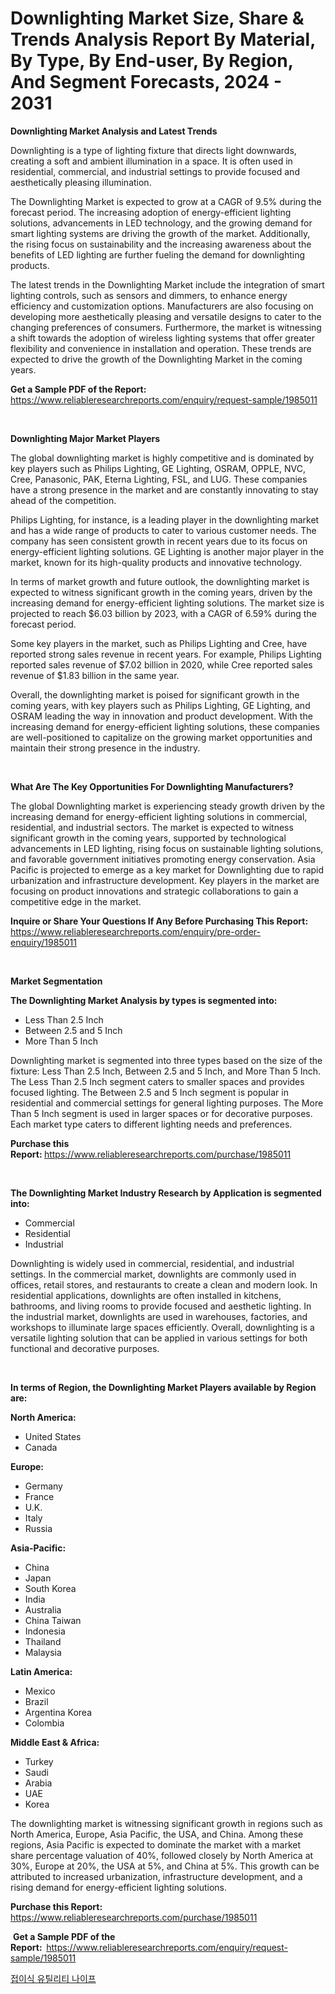 <p><h1>Downlighting Market Size, Share & Trends Analysis Report By Material, By Type, By End-user, By Region, And Segment Forecasts, 2024 - 2031</h1></p><p><strong>Downlighting Market Analysis and Latest Trends</strong></p>
<p><p>Downlighting is a type of lighting fixture that directs light downwards, creating a soft and ambient illumination in a space. It is often used in residential, commercial, and industrial settings to provide focused and aesthetically pleasing illumination.</p><p>The Downlighting Market is expected to grow at a CAGR of 9.5% during the forecast period. The increasing adoption of energy-efficient lighting solutions, advancements in LED technology, and the growing demand for smart lighting systems are driving the growth of the market. Additionally, the rising focus on sustainability and the increasing awareness about the benefits of LED lighting are further fueling the demand for downlighting products.</p><p>The latest trends in the Downlighting Market include the integration of smart lighting controls, such as sensors and dimmers, to enhance energy efficiency and customization options. Manufacturers are also focusing on developing more aesthetically pleasing and versatile designs to cater to the changing preferences of consumers. Furthermore, the market is witnessing a shift towards the adoption of wireless lighting systems that offer greater flexibility and convenience in installation and operation. These trends are expected to drive the growth of the Downlighting Market in the coming years.</p></p>
<p><strong>Get a Sample PDF of the Report:&nbsp;</strong> <a href="https://www.reliableresearchreports.com/enquiry/request-sample/1985011">https://www.reliableresearchreports.com/enquiry/request-sample/1985011</a></p>
<p>&nbsp;</p>
<p><strong>Downlighting Major Market Players</strong></p>
<p><p>The global downlighting market is highly competitive and is dominated by key players such as Philips Lighting, GE Lighting, OSRAM, OPPLE, NVC, Cree, Panasonic, PAK, Eterna Lighting, FSL, and LUG. These companies have a strong presence in the market and are constantly innovating to stay ahead of the competition.</p><p>Philips Lighting, for instance, is a leading player in the downlighting market and has a wide range of products to cater to various customer needs. The company has seen consistent growth in recent years due to its focus on energy-efficient lighting solutions. GE Lighting is another major player in the market, known for its high-quality products and innovative technology.</p><p>In terms of market growth and future outlook, the downlighting market is expected to witness significant growth in the coming years, driven by the increasing demand for energy-efficient lighting solutions. The market size is projected to reach $6.03 billion by 2023, with a CAGR of 6.59% during the forecast period.</p><p>Some key players in the market, such as Philips Lighting and Cree, have reported strong sales revenue in recent years. For example, Philips Lighting reported sales revenue of $7.02 billion in 2020, while Cree reported sales revenue of $1.83 billion in the same year.</p><p>Overall, the downlighting market is poised for significant growth in the coming years, with key players such as Philips Lighting, GE Lighting, and OSRAM leading the way in innovation and product development. With the increasing demand for energy-efficient lighting solutions, these companies are well-positioned to capitalize on the growing market opportunities and maintain their strong presence in the industry.</p></p>
<p>&nbsp;</p>
<p><strong>What Are The Key Opportunities For Downlighting Manufacturers?</strong></p>
<p><p>The global Downlighting market is experiencing steady growth driven by the increasing demand for energy-efficient lighting solutions in commercial, residential, and industrial sectors. The market is expected to witness significant growth in the coming years, supported by technological advancements in LED lighting, rising focus on sustainable lighting solutions, and favorable government initiatives promoting energy conservation. Asia Pacific is projected to emerge as a key market for Downlighting due to rapid urbanization and infrastructure development. Key players in the market are focusing on product innovations and strategic collaborations to gain a competitive edge in the market.</p></p>
<p><strong>Inquire or Share Your Questions If Any Before Purchasing This Report:</strong> <a href="https://www.reliableresearchreports.com/enquiry/pre-order-enquiry/1985011">https://www.reliableresearchreports.com/enquiry/pre-order-enquiry/1985011</a></p>
<p>&nbsp;</p>
<p><strong>Market Segmentation</strong></p>
<p><strong>The Downlighting Market Analysis by types is segmented into:</strong></p>
<p><ul><li>Less Than 2.5 Inch</li><li>Between 2.5 and 5 Inch</li><li>More Than 5 Inch</li></ul></p>
<p><p>Downlighting market is segmented into three types based on the size of the fixture: Less Than 2.5 Inch, Between 2.5 and 5 Inch, and More Than 5 Inch. The Less Than 2.5 Inch segment caters to smaller spaces and provides focused lighting. The Between 2.5 and 5 Inch segment is popular in residential and commercial settings for general lighting purposes. The More Than 5 Inch segment is used in larger spaces or for decorative purposes. Each market type caters to different lighting needs and preferences.</p></p>
<p><strong>Purchase this Report:&nbsp;</strong><a href="https://www.reliableresearchreports.com/purchase/1985011">https://www.reliableresearchreports.com/purchase/1985011</a></p>
<p>&nbsp;</p>
<p><strong>The Downlighting Market Industry Research by Application is segmented into:</strong></p>
<p><ul><li>Commercial</li><li>Residential</li><li>Industrial</li></ul></p>
<p><p>Downlighting is widely used in commercial, residential, and industrial settings. In the commercial market, downlights are commonly used in offices, retail stores, and restaurants to create a clean and modern look. In residential applications, downlights are often installed in kitchens, bathrooms, and living rooms to provide focused and aesthetic lighting. In the industrial market, downlights are used in warehouses, factories, and workshops to illuminate large spaces efficiently. Overall, downlighting is a versatile lighting solution that can be applied in various settings for both functional and decorative purposes.</p></p>
<p>&nbsp;</p>
<p><strong>In terms of Region, the Downlighting Market Players available by Region are:</strong></p>
<p>
    <p> <strong> North America: </strong>
        <ul>
            <li>United States</li>
            <li>Canada</li>
        </ul>
        </p> 
    <p> <strong> Europe: </strong>
        <ul>
            <li>Germany</li>
            <li>France</li>
            <li>U.K.</li>
            <li>Italy</li>
            <li>Russia</li>
        </ul>
        </p> 
    <p> <strong> Asia-Pacific: </strong>
        <ul>
            <li>China</li>
            <li>Japan</li>
            <li>South Korea</li>
            <li>India</li>
            <li>Australia</li>
            <li>China Taiwan</li>
            <li>Indonesia</li>
            <li>Thailand</li>
            <li>Malaysia</li>
        </ul>
        </p> 
    <p> <strong> Latin America: </strong>
        <ul>
            <li>Mexico</li>
            <li>Brazil</li>
            <li>Argentina Korea</li>
            <li>Colombia</li>
        </ul>
        </p> 
    <p> <strong> Middle East & Africa: </strong>
        <ul>
            <li>Turkey</li>
            <li>Saudi</li>
            <li>Arabia</li>
            <li>UAE</li>
            <li>Korea</li>
        </ul>
    </p>
    </p>
<p><p>The downlighting market is witnessing significant growth in regions such as North America, Europe, Asia Pacific, the USA, and China. Among these regions, Asia Pacific is expected to dominate the market with a market share percentage valuation of 40%, followed closely by North America at 30%, Europe at 20%, the USA at 5%, and China at 5%. This growth can be attributed to increased urbanization, infrastructure development, and a rising demand for energy-efficient lighting solutions.</p></p>
<p><strong>Purchase this Report: </strong><a href="https://www.reliableresearchreports.com/purchase/1985011">https://www.reliableresearchreports.com/purchase/1985011</a></p>
<p>&nbsp;<strong>Get a Sample PDF of the Report:&nbsp;&nbsp;</strong><a href="https://www.reliableresearchreports.com/enquiry/request-sample/1985011">https://www.reliableresearchreports.com/enquiry/request-sample/1985011</a></p>
<p><strong></strong></p>
<p><p><a href="https://medium.com/@wilsoniehn789562023/%EC%88%98%EC%A7%91%EC%8B%9D-%EC%9C%A0%ED%8B%B8%EB%A6%AC%ED%8B%B0-%EB%82%98%EC%9D%B4%ED%94%84-%EC%8B%9C%EC%9E%A5-%EA%B7%9C%EB%AA%A8%EB%8A%94-%EA%B8%80%EB%A1%9C%EB%B2%8C-%EC%82%B0%EC%97%85%EC%97%90%EC%84%9C-%EC%B5%9C%EC%A0%81%EC%9D%98-%EB%A7%88%EC%BC%80%ED%8C%85-%EC%B1%84%EB%84%90%EC%9D%84-%EB%82%98%ED%83%80%EB%83%85%EB%8B%88%EB%8B%A4-bda2a3f7dbab">접이식 유틸리티 나이프</a></p></p>